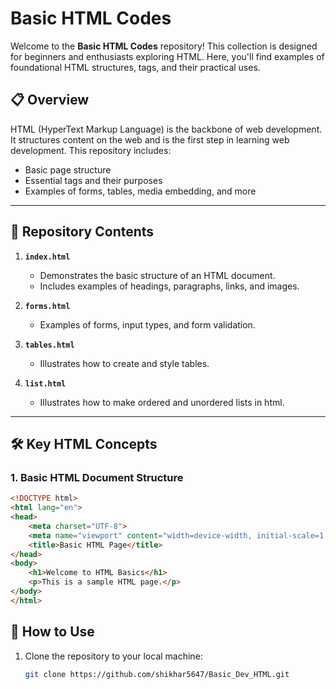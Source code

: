 # Basic HTML Codes

Welcome to the **Basic HTML Codes** repository! This collection is designed for beginners and enthusiasts exploring HTML. Here, you'll find examples of foundational HTML structures, tags, and their practical uses.

## 📋 Overview

HTML (HyperText Markup Language) is the backbone of web development. It structures content on the web and is the first step in learning web development. This repository includes:

- Basic page structure
- Essential tags and their purposes
- Examples of forms, tables, media embedding, and more

---

## 📂 Repository Contents

1. **`index.html`**  
   - Demonstrates the basic structure of an HTML document.
   - Includes examples of headings, paragraphs, links, and images.

2. **`forms.html`**  
   - Examples of forms, input types, and form validation.

3. **`tables.html`**  
   - Illustrates how to create and style tables.

4. **`list.html`**  
   - Illustrates how to make ordered and unordered lists in html.

---

## 🛠️ Key HTML Concepts

### 1. Basic HTML Document Structure
```html
<!DOCTYPE html>
<html lang="en">
<head>
    <meta charset="UTF-8">
    <meta name="viewport" content="width=device-width, initial-scale=1.0">
    <title>Basic HTML Page</title>
</head>
<body>
    <h1>Welcome to HTML Basics</h1>
    <p>This is a sample HTML page.</p>
</body>
</html>
```


## 🚀 How to Use

1. Clone the repository to your local machine:
   ```bash
   git clone https://github.com/shikhar5647/Basic_Dev_HTML.git
   ```

